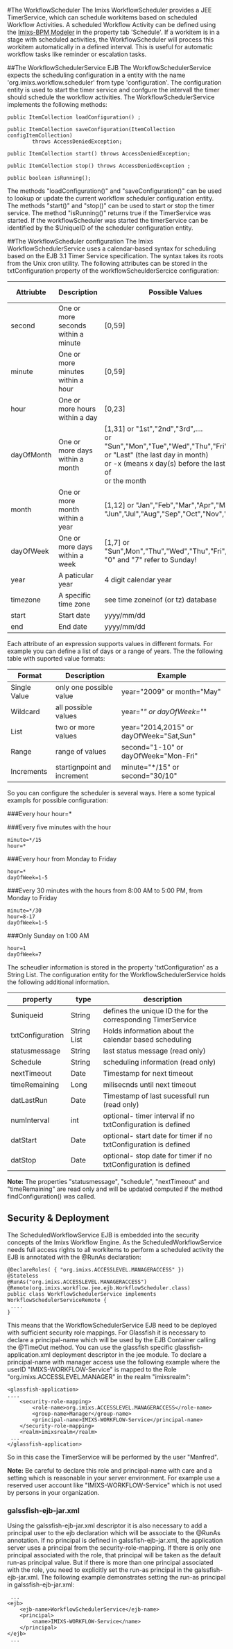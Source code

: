 #The WorkflowScheduler
The Imixs WorkflowScheduler provides a JEE TimerService, which can schedule  workitems based on scheduled Workflow Activities.  A scheduled Workflow Activity can be defined using the [Imixs-BPM Modeler](../modelling/index.html) in the property tab 'Schedule'. If a workitem is in a stage with scheduled activities, the WorkflowScheduler will process  this workitem automatically in a defined interval. This is useful for automatic  workflow tasks like reminder or escalation tasks.
 
##The WorkflowSchedulerService EJB
The  WorkflowSchedulerService expects the scheduling configuration in a entity with the name 'org.imixs.workflow.scheduler' from  type 'configuration'. The configuration entity is used to start the timer service and confgure the intervall the timer should schedule the workflow activities. The WorkflowSchedulerService implements the following methods:
 
	public ItemCollection loadConfiguration() ;
	
	public ItemCollection saveConfiguration(ItemCollection configItemCollection)
			throws AccessDeniedException;

	public ItemCollection start() throws AccessDeniedException;
	
	public ItemCollection stop() throws AccessDeniedException ;
	
	public boolean isRunning();

The methods "loadConfiguration()" and "saveConfiguration()" can be used to lookup
or update the current workflow scheduler configuration entity.  The methods "start()" and "stop()" can be used to start or stop the timer service. The method "isRunning()" returns true if the TimerService was started. If the workflowScheduler was started the timerService can be identified by the $UniqueID of the scheduler configuration entity.
 
##The WorkflowScheduler configuration
The Imixs WorkflowSchedulerService uses a calendar-based syntax for scheduling based on  the EJB 3.1 Timer Service specification. The syntax takes its roots from the Unix cron utility.
The following attributes can be stored in the txtConfiguration property of the workflowScheulderSercice  configuration:
  
|Attriubte   |Description          | Possible Values                             |Default Value |       
|------------|---------------------|---------------------------------------------|--------------| 
|second      | One or more seconds  within a minute  | [0,59]                    |0             |
|minute      | One or more minutes  within a hour | [0,59]                       |0             |
|hour        | One or more hours  within a day  | [0,23]                         |0             |
|dayOfMonth  | One or more days <br />within a month  | [1,31] or "1st","2nd","3rd",.... <br />or "Sun","Mon","Tue","Wed","Thu","Fri","Sat" <br />or "Last" (the last day in month) <br />or -x (means x day(s) before the last day of <br /> or the month                                        |*  |
|month       | One or more month  within a year  | [1,12] or "Jan","Feb","Mar","Apr","May",<br /> "Jun","Jul","Aug","Sep","Oct","Nov","Dec"  | * |
|dayOfWeek   | One or more days within a week    | [1,7] or "Sun",Mon","Thu","Wed","Thu","Fri","Sat"  "0" and "7" refer to Sunday!           |*  |
|year        | A paticular year    | 4 digit calendar year                                                                                   |*   |
|timezone    | A specific time zone| see time zoneinof (or tz) database          |*             |
|start       | Start date          | yyyy/mm/dd                                  |              |
|end         | End date            | yyyy/mm/dd                                  |              |

Each attribute of an expression supports values in different formats. For example you can define a list of days or a range of years. The the following table with suported value formats: 

|Format      |Description             | Example                             |       
|------------|------------------------|-------------------------------------| 
|Single Value|only one possible value | year="2009"  or month="May"         |
|Wildcard    |all possible values     | year="*"  or dayOfWeek="*"           |
|List        |two or more values      | year="2014,2015"  or dayOfWeek="Sat,Sun"  |
|Range       |range of values         | second="1-10" or dayOfWeek="Mon-Fri"  |
|Increments  |startignpoint and increment| minute="*/15" or second="30/10"  |

So you can configure the scheduler is several ways. Here a some typical exampls for possible configuration:
 
###Every hour
    hour=*
 
###Every five minutes with the hour

    minute=*/15
    hour=*

###Every hour from Monday to Friday

    hour=*
    dayOfWeek=1-5

###Every 30 minutes with the hours from 8:00 AM to 5:00 PM, from Monday to Friday

    minute=*/30
    hour=8-17
    dayOfWeek=1-5

###Only Sunday on 1:00 AM 

    hour=1
    dayOfWeek=7
 
The scheudler information is stored in the property 'txtConfiguration' as a String List.
The configuration entity for the WorkflowSchedulerService holds the following additional information. 
 
| property   |type      | description                                                  |       
|------------|----------|--------------------------------------------------------------| 
|$uniqueid   | String   | defines the unique ID the for the corresponding TimerService  |
|txtConfiguration| String List   | Holds information about the calendar based scheduling|
|statusmessage|String   | last status message (read only)                               |
|Schedule    | String   | scheduling information (read only)                            |
|nextTimeout | Date     | Timestamp for next timeout                                    |
|timeRemaining | Long   | milisecnds until next timeout                                 |
|datLastRun  | Date     | Timestamp of last sucessfull run (read only)                  |
|numInterval | int      | optional- timer interval if no txtConfiguration is defined    |
|datStart    | Date      | optional- start date for timer  if no txtConfiguration is defined    |
|datStop     | Date      | optional- stop date for timer  if no txtConfiguration is defined    |

<strong>Note:</strong> The properties "statusmessage", "schedule", "nextTimeout" and "timeRemaining" are read only and will be updated computed if the method findConfiguration() was called.
 
  

## Security & Deployment
The ScheduledWorkflowService EJB is embedded into the security concepts of the Imixs  Workflow Engine. As the ScheduledWorkflowService needs full access rights to all workitems 
to perform a scheduled activity the EJB is annotated with the @RunAs declaration:

	@DeclareRoles( { "org.imixs.ACCESSLEVEL.MANAGERACCESS" })
	@Stateless
	@RunAs("org.imixs.ACCESSLEVEL.MANAGERACCESS")
	@Remote(org.imixs.workflow.jee.ejb.WorkflowScheduler.class)
	public class WorkflowSchedulerService implements WorkflowSchedulerServiceRemote {
	 ....
	}

This means that the WorkflowSchedulerService EJB need to be deployed with sufficient  security role mappings. For Glassfish it is necessary to declare a principal-name which will be used by the EJB Container calling the @TimeOut method.  You can use the glassfish specific glassfish-application.xml deployment descriptor  in the jee module. To declare a principal-name with manager access use the following  example where the userID "IMIXS-WORKFLOW-Service" is mapped to the Role "org.imixs.ACCESSLEVEL.MANAGER" in the  realm "imixsrealm": 

	<glassfish-application>
	....
	    <security-role-mapping>
	        <role-name>org.imixs.ACCESSLEVEL.MANAGERACCESS</role-name>
	        <group-name>Manager</group-name>
	        <principal-name>IMIXS-WORKFLOW-Service</principal-name>
	    </security-role-mapping>
	    <realm>imixsrealm</realm>
	 ...
	</glassfish-application>
 
So in this case the TimerService will be performed by the user "Manfred".

<strong>Note:</strong> Be careful to declare this role and principal-name with care and a setting which is reasonable in your server environment. For example use a reserved user account like "IMIXS-WORKFLOW-Service" which is not used by persons in your  organization.
          

### galssfish-ejb-jar.xml

Using the galssfish-ejb-jar.xml descriptor it is also necessary to add a principal user to  the ejb declaration which will be associate to the @RunAs annotation. If no principal is defined in galssfish-ejb-jar.xml, the application server uses a principal  from the security-role-mapping. If there is only one principal associated with the role,  that principal will be taken as the default run-as principal value. But if there is more  than one principal associated with the role, you need to explicitly set the run-as  principal in the galssfish-ejb-jar.xml. The following example demonstrates setting the run-as principal in galssfish-ejb-jar.xml:

	 ...
	<ejb>
		<ejb-name>WorkflowSchedulerService</ejb-name>
		<principal>
			<name>IMIXS-WORKFLOW-Service</name>
		</principal>
	</ejb>
	 ...
 
 